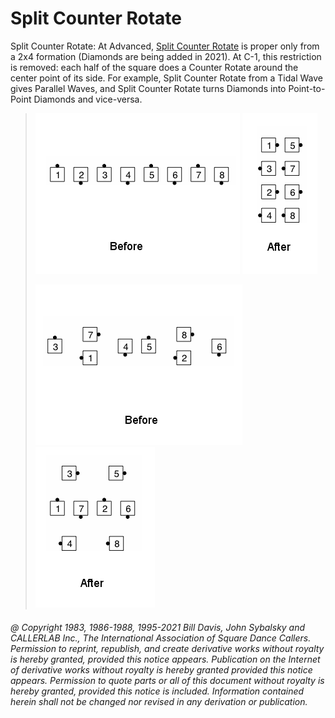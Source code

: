 
# Split Counter Rotate

Split Counter Rotate: At Advanced, [Split Counter Rotate](../a2/split_counter_rotate.md) is proper
only from a 2x4 formation (Diamonds are being added in 2021). At C-1, this restriction is removed: each
half of the square does a Counter Rotate around the center point of
its side. For example, Split Counter Rotate from a Tidal Wave gives
Parallel Waves, and Split Counter Rotate turns Diamonds into
Point-to-Point Diamonds and vice-versa.

> 
> ![alt](split_counter_rotate-1.png)
> ![alt](split_counter_rotate-2.png)  
> 
> ![alt](split_counter_rotate-3.png)
> ![alt](split_counter_rotate-4.png)
> 

###### @ Copyright 1983, 1986-1988, 1995-2021 Bill Davis, John Sybalsky and CALLERLAB Inc., The International Association of Square Dance Callers. Permission to reprint, republish, and create derivative works without royalty is hereby granted, provided this notice appears. Publication on the Internet of derivative works without royalty is hereby granted provided this notice appears. Permission to quote parts or all of this document without royalty is hereby granted, provided this notice is included. Information contained herein shall not be changed nor revised in any derivation or publication.
